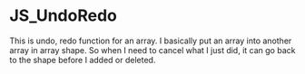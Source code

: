 # JS_UndoRedo
This is undo, redo function for an array.
I basically put an array into another array in array shape.
So when I need to cancel what I just did, it can go back to the shape before I added or deleted.
